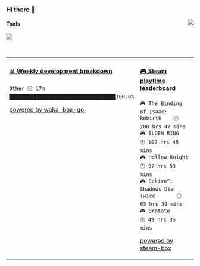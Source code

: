 ### Hi there 👋
<a href="#">
  <img align="right" src="https://github-readme-stats.vercel.app/api?username=LKRCharon&show_icons=true&locale=cn" />
</a> 

#### Tools

[![](https://img.shields.io/badge/IDE-Visual%20Studio%20Code-blue?style=flat-square&logo=Visual-Studio-Code)](https://code.visualstudio.com/)

<br>
<table>
<tr>
<td valign="top" width="50%">

<!-- waka-box start -->
#### <a href="https://gist.github.com/dca6b3b1c8850dcd3c418823b9bee73b" target="_blank">📊 Weekly development breakdown</a>
```text
Other 🕓 17m ███████████████████████████████████100.0%
```
<!-- Powered by https://github.com/YouEclipse/waka-box-go . -->
<!-- waka-box end -->

[powered by waka-box-go](https://github.com/YouEclipse/waka-box-go)

</td>
<td valign="top" width="50%">

<!-- steam-box start -->
#### <a href="https://gist.github.com/c99b3abaef51c164c9f95731c844c9a7" target="_blank">🎮 Steam playtime leaderboard</a>
```text
🎮 The Binding of Isaac: Rebirth    🕘 280 hrs 47 mins
🎮 ELDEN RING                       🕘 102 hrs 45 mins
🎮 Hollow Knight                    🕘 97 hrs 53 mins
🎮 Sekiro™: Shadows Die Twice       🕘 63 hrs 39 mins
🎮 Brotato                          🕘 49 hrs 35 mins
```
<!-- Powered by https://github.com/YouEclipse/steam-box . -->
<!-- steam-box end -->

[powered by steam-box](https://github.com/YouEclipse/steam-box)

</td>
</tr>
</table>


<!--
**LKRCharon/LKRCharon** is a ✨ _special_ ✨ repository because its `README.md` (this file) appears on your GitHub profile.

Here are some ideas to get you started:

- 🔭 I’m currently working on ...
- 🌱 I’m currently learning ...
- 👯 I’m looking to collaborate on ...
- 🤔 I’m looking for help with ...
- 💬 Ask me about ...
- 📫 How to reach me: ...
- 😄 Pronouns: ...
- ⚡ Fun fact: ...
-->

